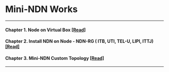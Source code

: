  # Mini-NDN Works 
 ***
 #### Chapter 1. Node on Virtual Box [[Read]](https://github.com/syaifulahdan/Mini-NDN-Work/blob/main/Chapter-1.md)
 #### Chapter 2. Install NDN on Node - NDN-RG ( ITB, UTI, TEL-U, LIPI, ITTJ) [[Read]](https://github.com/syaifulahdan/Mini-NDN-Work/blob/main/Chapter-2.md)
 #### Chapter 3. Mini-NDN Custom Topology [[Read]](https://github.com/syaifulahdan/Mini-NDN-Work/blob/main/Chapter-3.md)  
 *** 
